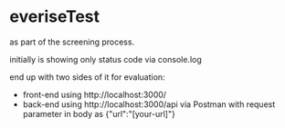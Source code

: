 # everiseTest

as part of the screening process.

initially is showing only status code via console.log

end up with two sides of it for evaluation:

- front-end using http://localhost:3000/
- back-end using http://localhost:3000/api via Postman with request parameter in body as {"url":"[your-url]"}
